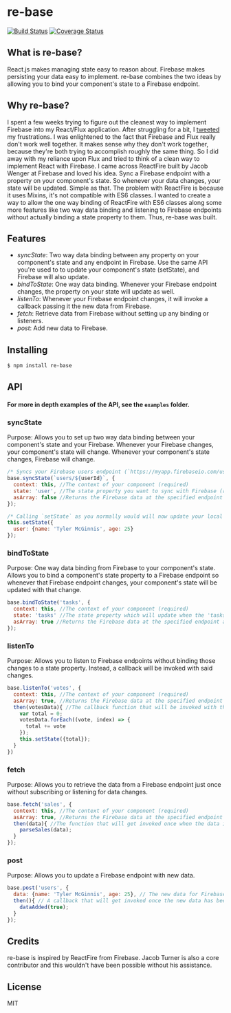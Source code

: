 # re-base
[![Build Status](https://travis-ci.org/tylermcginnis/re-base.svg?branch=master)](https://travis-ci.org/tylermcginnis/re-base)
[![Coverage Status](https://coveralls.io/repos/tylermcginnis/re-base/badge.svg)](https://coveralls.io/r/tylermcginnis/re-base)

## What is re-base?

React.js makes managing state easy to reason about. Firebase makes persisting your data easy to implement. re-base combines the two ideas by allowing you to bind your component's state to a Firebase endpoint.

## Why re-base?

I spent a few weeks trying to figure out the cleanest way to implement Firebase into my React/Flux application. After struggling for a bit, I [tweeted](https://twitter.com/tylermcginnis33/status/605838057825132549) my frustrations. I was enlightened to the fact that Firebase and Flux really don't work well together. It makes sense why they don't work together, because they're both trying to accomplish roughly the same thing. So I did away with my reliance upon Flux and tried to think of a clean way to implement React with Firebase. I came across ReactFire built by Jacob Wenger at Firebase and loved his idea. Sync a Firebase endpoint with a property on your component's state. So whenever your data changes, your state will be updated. Simple as that. The problem with ReactFire is because it uses Mixins, it's not compatible with ES6 classes. I wanted to create a way to allow the one way binding of ReactFire with ES6 classes along some more features like two way data binding and listening to Firebase endpoints without actually binding a state property to them. Thus, re-base was built.

## Features

- *syncState*: Two way data binding between any property on your component's state and any endpoint in Firebase. Use the same API you're used to to update your component's state (setState), and Firebase will also update.
- *bindToState*: One way data binding. Whenever your Firebase endpoint changes, the property on your state will update as well.
- *listenTo*: Whenever your Firebase endpoint changes, it will invoke a callback passing it the new data from Firebase.
- *fetch*: Retrieve data from Firebase without setting up any binding or listeners.
- *post*: Add new data to Firebase.

## Installing

```bash
$ npm install re-base
```

## API

#### For more in depth examples of the API, see the `examples` folder.

### syncState

Purpose: Allows you to set up two way data binding between your component's state and your Firebase. Whenever your Firebase changes, your component's state will change. Whenever your component's state changes, Firebase will change.

```js
/* Syncs your Firebase users endpoint (`https://myapp.firebaseio.com/users/someUserId`) with your components `user` property on your state */
base.syncState(`users/${userId}`, {
  context: this, //The context of your component (required)
  state: 'user', //The state property you want to sync with Firebase (required)
  asArray: false //Returns the Firebase data at the specified endpoint as an Array instead of an Object (optional)
});
```

```js
/* Calling `setState` as you normally would will now update your local state and the `users/${userId}` Firebase endpoint */
this.setState({
  user: {name: 'Tyler McGinnis', age: 25}
});
```

### bindToState

Purpose: One way data binding from Firebase to your component's state. Allows you to bind a component's state property to a Firebase endpoint so whenever that Firebase endpoint changes, your component's state will be updated with that change.

```js
base.bindToState('tasks', {
  context: this, //The context of your component (required)
  state: 'tasks' //The state property which will update when the 'tasks' endpoint in Firebase changes. (required)
  asArray: true //Returns the Firebase data at the specified endpoint as an Array instead of an Object (optional)
});
```

### listenTo

Purpose: Allows you to listen to Firebase endpoints without binding those changes to a state property. Instead, a callback will be invoked with said changes.

```js
base.listenTo('votes', {
  context: this, //The context of your component (required)
  asArray: true, //Returns the Firebase data at the specified endpoint as an Array instead of an Object (optional)
  then(votesData){ //The callback function that will be invoked with the data from the specified endpoint when the endpoint changes (required)
    var total = 0;
    votesData.forEach((vote, index) => {
      total += vote
    });
    this.setState({total});
  }
})
```

### fetch

Purpose: Allows you to retrieve the data from a Firebase endpoint just once without subscribing or listening for data changes.

```js
base.fetch('sales', {
  context: this, //The context of your component (required)
  asArray: true, //Returns the Firebase data at the specified endpoint as an Array instead of an Object (optional)
  then(data){ //The function that will get invoked once when the data is received from Firebase (required)
    parseSales(data);
  }
});
```

### post

Purpose: Allows you to update a Firebase endpoint with new data.

```js
base.post('users', {
  data: {name: 'Tyler McGinnis', age: 25}, // The new data for Firebase (required)
  then(){ // A callback that will get invoked once the new data has been added to Firebase (optional)
    dataAdded(true);
  }
});
```

## Credits

re-base is inspired by ReactFire from Firebase. Jacob Turner is also a core contributor and this wouldn't have been possible without his assistance.

## License

MIT
